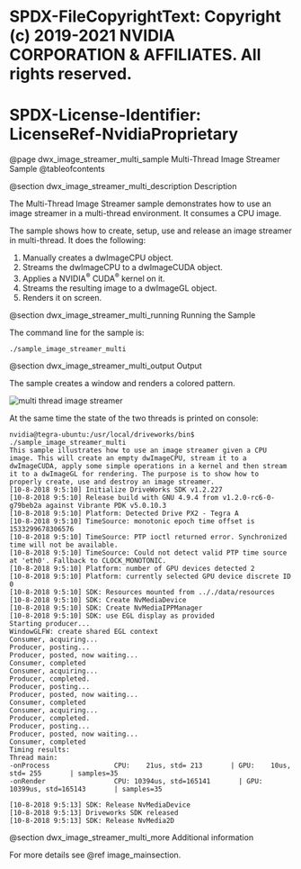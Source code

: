 # SPDX-FileCopyrightText: Copyright (c) 2019-2021 NVIDIA CORPORATION & AFFILIATES. All rights reserved.
# SPDX-License-Identifier: LicenseRef-NvidiaProprietary

@page dwx_image_streamer_multi_sample Multi-Thread Image Streamer Sample
@tableofcontents

@section dwx_image_streamer_multi_description Description

The Multi-Thread Image Streamer sample demonstrates how to use an image streamer in a multi-thread environment.
It consumes a CPU image.

The sample shows how to create, setup, use and release
an image streamer in multi-thread. It does the following:
1. Manually creates a dwImageCPU object.
2. Streams the dwImageCPU to a dwImageCUDA object.
3. Applies a NVIDIA<sup>&reg;</sup> CUDA<sup>&reg;</sup> kernel on it.
4. Streams the resulting image to a dwImageGL object.
5. Renders it on screen.

@section dwx_image_streamer_multi_running Running the Sample

The command line for the sample is:

    ./sample_image_streamer_multi

@section dwx_image_streamer_multi_output Output

The sample creates a window and renders a colored pattern.

![multi thread image streamer](image_streamer_multi.png)

At the same time the state of the two threads is printed on console:

    nvidia@tegra-ubuntu:/usr/local/driveworks/bin$ ./sample_image_streamer_multi
    This sample illustrates how to use an image streamer given a CPU image. This will create an empty dwImageCPU, stream it to a dwImageCUDA, apply some simple operations in a kernel and then stream it to a dwImageGL for rendering. The purpose is to show how to properly create, use and destroy an image streamer.
    [10-8-2018 9:5:10] Initialize DriveWorks SDK v1.2.227
    [10-8-2018 9:5:10] Release build with GNU 4.9.4 from v1.2.0-rc6-0-g79beb2a against Vibrante PDK v5.0.10.3
    [10-8-2018 9:5:10] Platform: Detected Drive PX2 - Tegra A
    [10-8-2018 9:5:10] TimeSource: monotonic epoch time offset is 1533299678306576
    [10-8-2018 9:5:10] TimeSource: PTP ioctl returned error. Synchronized time will not be available.
    [10-8-2018 9:5:10] TimeSource: Could not detect valid PTP time source at 'eth0'. Fallback to CLOCK_MONOTONIC.
    [10-8-2018 9:5:10] Platform: number of GPU devices detected 2
    [10-8-2018 9:5:10] Platform: currently selected GPU device discrete ID 0
    [10-8-2018 9:5:10] SDK: Resources mounted from .././data/resources
    [10-8-2018 9:5:10] SDK: Create NvMediaDevice
    [10-8-2018 9:5:10] SDK: Create NvMediaIPPManager
    [10-8-2018 9:5:10] SDK: use EGL display as provided
    Starting producer...
    WindowGLFW: create shared EGL context
    Consumer, acquiring...
    Producer, posting...
    Producer, posted, now waiting...
    Consumer, completed
    Consumer, acquiring...
    Producer, completed.
    Producer, posting...
    Producer, posted, now waiting...
    Consumer, completed
    Consumer, acquiring...
    Producer, completed.
    Producer, posting...
    Producer, posted, now waiting...
    Consumer, completed
    Timing results:
    Thread main:
    -onProcess                CPU:    21us, std= 213       | GPU:    10us, std= 255       | samples=35
    -onRender                 CPU: 10394us, std=165141       | GPU: 10399us, std=165143       | samples=35

    [10-8-2018 9:5:13] SDK: Release NvMediaDevice
    [10-8-2018 9:5:13] Driveworks SDK released
    [10-8-2018 9:5:13] SDK: Release NvMedia2D

@section dwx_image_streamer_multi_more Additional information

For more details see @ref image_mainsection.
